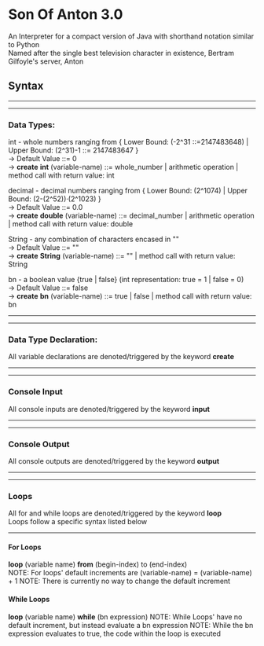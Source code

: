 # Son Of Anton 3.0
An Interpreter for a compact version of Java with shorthand notation similar to Python  
Named after the single best television character in existence, Bertram Gilfoyle's server, Anton  
  
## Syntax  
---------------------------------------------------------- 
----------------------------------------------------------  
### Data Types:  
  
int - whole numbers ranging from { Lower Bound: (-2^31 ::=2147483648) | Upper Bound: (2^31)-1 ::= 2147483647 }  
-> Default Value ::= 0  
-> **create** **int** (variable-name) ::= whole_number | arithmetic operation | method call with return value: int  
  
decimal - decimal numbers ranging from { Lower Bound: (2^1074) | Upper Bound: (2-(2^52))·(2^1023) }  
-> Default Value ::= 0.0  
-> **create** **double** (variable-name) ::= decimal_number | arithmetic operation | method call with return value: double  
  
String - any combination of characters encased in ""   
-> Default Value ::= ""  
-> **create** **String** (variable-name) ::= "" | method call with return value: String  
  
bn - a boolean value {true | false} (int representation: true = 1 | false = 0)  
-> Default Value ::= false  
-> **create** **bn** (variable-name) ::= true | false | method call with return value: bn  
  
----------------------------------------------------------
----------------------------------------------------------  
### Data Type Declaration:  
  
All variable declarations are denoted/triggered by the keyword **create**  

----------------------------------------------------------  
----------------------------------------------------------  
### Console Input

All console inputs are denoted/triggered by the keyword **input**  


----------------------------------------------------------  
----------------------------------------------------------  
### Console Output

All console outputs are denoted/triggered by the keyword **output**  

----------------------------------------------------------  
----------------------------------------------------------  
### Loops  
  
All for and while loops are denoted/triggered by the keyword **loop**  
Loops follow a specific syntax listed below  
  
----------------------------------------------------------  
  
#### For Loops  
**loop** (variable name) **from** (begin-index) to (end-index)  
NOTE: For loops' default increments are (variable-name) = (variable-name) + 1
NOTE: There is currently no way to change the default increment

#### While Loops
**loop** (variable name) **while** (bn expression)
NOTE: While Loops' have no default increment, but instead evaluate a bn expression
NOTE: While the bn expression evaluates to true, the code within the loop is executed 